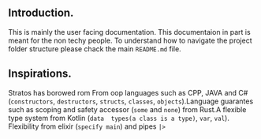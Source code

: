 ## Introduction.
This is mainly the user facing documentation.
This documentaion in part is meant for the non techy people.
To understand how to navigate the project folder structure please chack the main `README.md` file.




## Inspirations.
Stratos has borowed rom From oop languages such as CPP, JAVA and C# (`constructors`, `destructors`, `structs`, `classes`, `objects`).Language guarantes such as scoping and safety accessor (`some` and `none`) from Rust.A flexible type system from Kotlin (`data  types(a class is a type)`, `var`, `val`).
Flexibility from elixir (`specify main`) and pipes `|>` 
